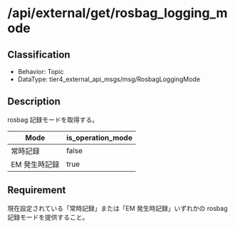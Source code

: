 # /api/external/get/rosbag_logging_mode

## Classification

- Behavior: Topic
- DataType: tier4_external_api_msgs/msg/RosbagLoggingMode

## Description

rosbag 記録モードを取得する。

| Mode          | is_operation_mode |
| ------------- | ----------------- |
| 常時記録      | false             |
| EM 発生時記録 | true              |

## Requirement

現在設定されている「常時記録」または「EM 発生時記録」いずれかの rosbag 記録モードを提供すること。
